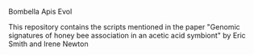 Bombella Apis Evol

This repository contains the scripts mentioned in the paper "Genomic signatures of honey bee association in an acetic acid symbiont" by Eric Smith and Irene Newton

